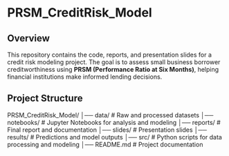 # PRSM_CreditRisk_Model

## **Overview**  
This repository contains the code, reports, and presentation slides for a credit risk modeling project. The goal is to assess small business borrower creditworthiness using **PRSM (Performance Ratio at Six Months)**, helping financial institutions make informed lending decisions.  

## **Project Structure**  
PRSM_CreditRisk_Model/ │── data/ # Raw and processed datasets
│── notebooks/ # Jupyter Notebooks for analysis and modeling
│── reports/ # Final report and documentation
│── slides/ # Presentation slides
│── results/ # Predictions and model outputs
│── src/ # Python scripts for data processing and modeling
│── README.md # Project documentation
